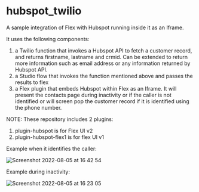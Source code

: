 # hubspot_twilio
A sample integration of Flex with Hubspot running inside it as an Iframe. 

It uses the following components:

1. a Twilio function that invokes a Hubspot API to fetch a customer record, and returns firstname, lastname and crmid. Can be extended to return more information such as email address or any information returned by Hubspot API.
2. a Studio flow that invokes the function mentioned above and passes the results to flex
3. a Flex plugin that embeds Hubspot within Flex as an Iframe. It will present the contacts page during inactivity or if the caller is not identified or will screen pop the customer record if it is identified using the phone number.

NOTE:
These repository includes 2 plugins:
1. plugin-hubspot is for Flex UI v2
2. plugin-hubspot-flex1 is for flex UI v1

Example when it identifies the caller:

![Screenshot 2022-08-05 at 16 42 54](https://user-images.githubusercontent.com/98812531/183442049-b0feaad6-4125-402d-85c6-29100684a83a.png)


Example during inactivity:

![Screenshot 2022-08-05 at 16 23 05](https://user-images.githubusercontent.com/98812531/183442019-08ad91f5-3bd5-4678-ba38-76da6b455366.png)
